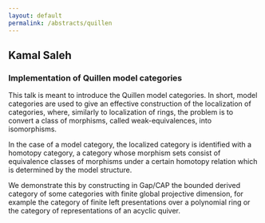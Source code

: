 ```yaml
---
layout: default
permalink: /abstracts/quillen
---
```


## Kamal Saleh

### Implementation of Quillen model categories

This talk is meant to introduce the Quillen model categories. In
short, model categories are used to give an effective construction of
the localization of categories, where, similarly to localization of
rings, the problem is to convert a class of morphisms, called
weak-equivalences, into isomorphisms.

In the case of a model category, the localized category is identified
with a homotopy category, a category whose morphism sets consist of
equivalence classes of morphisms under a certain homotopy relation
which is determined by the model structure.

We demonstrate this by constructing in Gap/CAP the bounded derived
category of some categories with finite global projective dimension,
for example the category of finite left presentations over a
polynomial ring or the category of representations of an acyclic
quiver.
